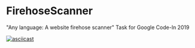 # FirehoseScanner
"Any language: A website firehose scanner" Task for Google Code-In 2019

[![asciicast](https://asciinema.org/a/xx8kKzDDwCBmFWJ4ZlrPBb9Hu.svg)](https://asciinema.org/a/xx8kKzDDwCBmFWJ4ZlrPBb9Hu)
